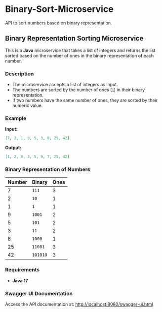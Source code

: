 # Binary-Sort-Microservice

API to sort numbers based on binary representation.

## Binary Representation Sorting Microservice

This is a **Java** microservice that takes a list of integers and returns the list sorted based on the number of ones in the binary representation of each number.

### Description

- The microservice accepts a list of integers as input.
- The numbers are sorted by the number of ones (`1`) in their binary representation.
- If two numbers have the same number of ones, they are sorted by their numeric value.

### Example

**Input:**

```json
[7, 2, 1, 9, 5, 3, 8, 25, 42]
```

**Output:**

```json
[1, 2, 8, 3, 5, 9, 7, 25, 42]
```

### Binary Representation of Numbers

| Number | Binary  | Ones |
|--------|---------|------|
| 7      | `111`   | 3    |
| 2      | `10`    | 1    |
| 1      | `1`     | 1    |
| 9      | `1001`  | 2    |
| 5      | `101`   | 2    |
| 3      | `11`    | 2    |
| 8      | `1000`  | 1    |
| 25     | `11001` | 3    |
| 42     | `101010`| 3    |

### Requirements

- **Java 17**

### Swagger UI Documentation

Access the API documentation at: [http://localhost:8080/swagger-ui.html](http://localhost:8080/swagger-ui.html)



